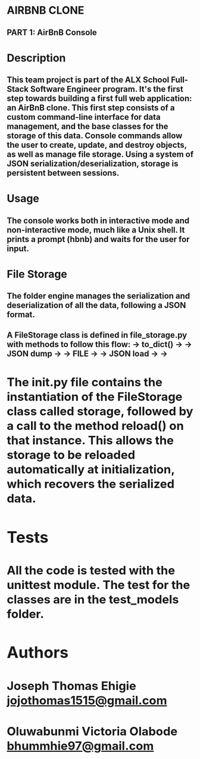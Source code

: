 # AIRBNB CLONE

## PART 1: AirBnB Console

# Description

## This team project is part of the ALX School Full-Stack Software Engineer program. It's the first step towards building a first full web application: an AirBnB clone. This first step consists of a custom command-line interface for data management, and the base classes for the storage of this data. Console commands allow the user to create, update, and destroy objects, as well as manage file storage. Using a system of JSON serialization/deserialization, storage is persistent between sessions.

# Usage

## The console works both in interactive mode and non-interactive mode, much like a Unix shell. It prints a prompt (hbnb) and waits for the user for input.

# File Storage

## The folder engine manages the serialization and deserialization of all the data, following a JSON format.

## A FileStorage class is defined in file_storage.py with methods to follow this flow: <object> -> to_dict() -> <dictionary> -> JSON dump -> <json string> -> FILE -> <json string> -> JSON load -> <dictionary> -> <object>

## The init.py file contains the instantiation of the FileStorage class called storage, followed by a call to the method reload() on that instance. This allows the storage to be reloaded automatically at initialization, which recovers the serialized data.

# Tests

## All the code is tested with the unittest module. The test for the classes are in the test_models folder.

# Authors

## Joseph Thomas Ehigie <jojothomas1515@gmail.com>
## Oluwabunmi Victoria Olabode <bhummhie97@gmail.com>
